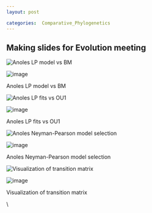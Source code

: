 ```yaml
---
layout: post

categories:  Comparative_Phylogenetics
---
```






 





Making slides for Evolution meeting
-----------------------------------

![Anoles LP model vs
BM](http://openwetware.org/images/thumb/4/42/VsBM.png/180px-VsBM.png)

![image](/skins/common/images/magnify-clip.png)

Anoles LP model vs BM

![Anoles LP fits vs
OU1](http://openwetware.org/images/thumb/c/c5/VsOU1.png/180px-VsOU1.png)

![image](/skins/common/images/magnify-clip.png)

Anoles LP fits vs OU1

![Anoles Neyman-Pearson model
selection](http://openwetware.org/images/thumb/4/44/NP.png/180px-NP.png)

![image](/skins/common/images/magnify-clip.png)

Anoles Neyman-Pearson model selection

![Visualization of transition
matrix](http://openwetware.org/images/thumb/d/d3/Q.png/180px-Q.png)

![image](/skins/common/images/magnify-clip.png)

Visualization of transition matrix

\

